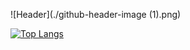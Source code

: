 
![Header](./github-header-image (1).png)

[![Top Langs](https://github-readme-stats.vercel.app/api/top-langs/?username=analuizapl)](https://github.com/anuraghazra/github-readme-stats)
